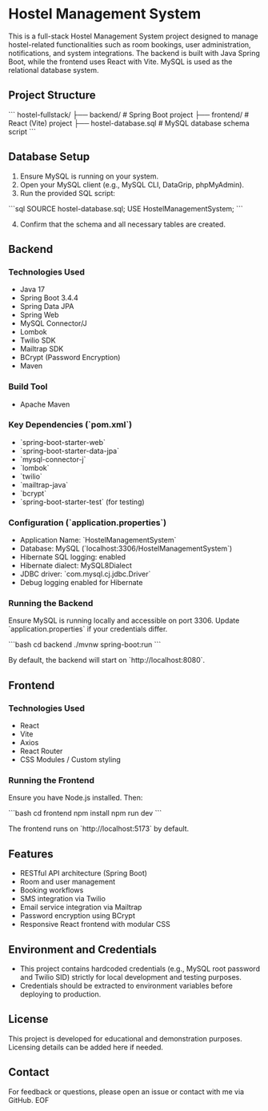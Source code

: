 # Hostel Management System

This is a full-stack Hostel Management System project designed to manage hostel-related functionalities such as room bookings, user administration, notifications, and system integrations. The backend is built with Java Spring Boot, while the frontend uses React with Vite. MySQL is used as the relational database system.

## Project Structure

\`\`\`
hostel-fullstack/
├── backend/               # Spring Boot project
├── frontend/              # React (Vite) project
├── hostel-database.sql    # MySQL database schema script
\`\`\`

## Database Setup

1. Ensure MySQL is running on your system.
2. Open your MySQL client (e.g., MySQL CLI, DataGrip, phpMyAdmin).
3. Run the provided SQL script:

\`\`\`sql
SOURCE hostel-database.sql;
USE HostelManagementSystem;
\`\`\`

4. Confirm that the schema and all necessary tables are created.

## Backend

### Technologies Used

- Java 17
- Spring Boot 3.4.4
- Spring Data JPA
- Spring Web
- MySQL Connector/J
- Lombok
- Twilio SDK
- Mailtrap SDK
- BCrypt (Password Encryption)
- Maven

### Build Tool

- Apache Maven

### Key Dependencies (\`pom.xml\`)

- \`spring-boot-starter-web\`  
- \`spring-boot-starter-data-jpa\`  
- \`mysql-connector-j\`  
- \`lombok\`  
- \`twilio\`  
- \`mailtrap-java\`  
- \`bcrypt\`  
- \`spring-boot-starter-test\` (for testing)

### Configuration (\`application.properties\`)

- Application Name: \`HostelManagementSystem\`
- Database: MySQL (\`localhost:3306/HostelManagementSystem\`)
- Hibernate SQL logging: enabled
- Hibernate dialect: MySQL8Dialect
- JDBC driver: \`com.mysql.cj.jdbc.Driver\`
- Debug logging enabled for Hibernate

### Running the Backend

Ensure MySQL is running locally and accessible on port 3306. Update \`application.properties\` if your credentials differ.

\`\`\`bash
cd backend
./mvnw spring-boot:run
\`\`\`

By default, the backend will start on \`http://localhost:8080\`.

## Frontend

### Technologies Used

- React
- Vite
- Axios
- React Router
- CSS Modules / Custom styling

### Running the Frontend

Ensure you have Node.js installed. Then:

\`\`\`bash
cd frontend
npm install
npm run dev
\`\`\`

The frontend runs on \`http://localhost:5173\` by default.

## Features

- RESTful API architecture (Spring Boot)
- Room and user management
- Booking workflows
- SMS integration via Twilio
- Email service integration via Mailtrap
- Password encryption using BCrypt
- Responsive React frontend with modular CSS

## Environment and Credentials

- This project contains hardcoded credentials (e.g., MySQL root password and Twilio SID) strictly for local development and testing purposes.
- Credentials should be extracted to environment variables before deploying to production.

## License

This project is developed for educational and demonstration purposes. Licensing details can be added here if needed.

## Contact

For feedback or questions, please open an issue or contact with me  via GitHub.
EOF

